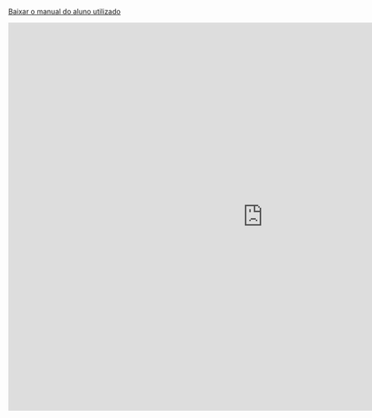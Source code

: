 <p><a href="https://raw.githubusercontent.com/giseldo/ifal/master/manual.pdf" download>Baixar o manual do aluno utilizado</a></p>

<iframe 
	src="https://giseldo-chatbot-ifal.hf.space"
	frameborder="0"
	width="1024"
	height="780"
></iframe>

